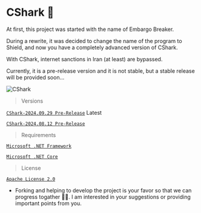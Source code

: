 # CShark 🦈

  At first, this project was started with the name of Embargo Breaker.

  During a rewrite, it was decided to change the name of the program to Shield, and now you have a completely advanced version of CShark.

  With CShark, internet sanctions in Iran (at least) are bypassed. 

  Currently, it is a pre-release version and it is not stable, but a stable release will be provided soon...


![CShark](https://github.com/b-daarr/CShark/blob/main/CShark-ReScale01/Resources/app-logo.png)

> Versions

[`CShark-2024.09.29 Pre-Release`](https://github.com/b-daarr/CShark/releases/tag/v2024.09.29) Latest

[`CShark-2024.08.12 Pre-Release`](https://github.com/b-daarr/CShark/releases/tag/v2024.08.12)

> Requirements

  [`Microsoft .NET Framework`](https://dotnet.microsoft.com/en-us/download/dotnet-framework)

[`Microsoft .NET Core`](https://dotnet.microsoft.com/en-us/download) 

> License

[`Apache License 2.0`](https://github.com/b-daarr/CShark/blob/main/LICENSE)

+ Forking and helping to develop the project is your favor so that we can progress togather 🙏🏻.
I am interested in your suggestions or providing important points from you.
